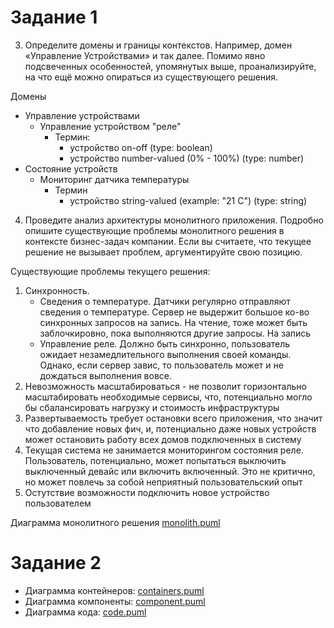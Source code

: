 # Задание 1
3. Определите домены и границы контекстов. Например, домен «Управление Устройствами» и так далее. Помимо явно подсвеченных особенностей, упомянутых выше, проанализируйте, на что ещё можно опираться из существующего решения.

Домены
- Управление устройствами
    - Управление устройством "реле"
        - Термин:
            - устройство on-off (type: boolean)
            - устройство number-valued (0% - 100%) (type: number)
- Состояние устройств
    - Мониторинг датчика температуры
        - Термин
            - устройство string-valued (example: "21 C") (type: string)

4. Проведите анализ архитектуры монолитного приложения. Подробно опишите существующие проблемы монолитного решения в контексте бизнес-задач компании. Если вы считаете, что текущее решение не вызывает проблем, аргументируйте свою позицию.

Существующие проблемы текущего решения:
1. Синхронность.
    - Сведения о температуре. Датчики регулярно отправляют сведения о температуре. Сервер не выдержит большое ко-во синхронных запросов на запись. На чтение, тоже может быть заблочкировно, пока выполняются другие запросы. На запись
    - Управление реле. Должно быть синхронно, пользователь ожидает незамедлительного выполнения своей команды. Однако, если сервер завис, то пользователь может и не дождаться выполнения вовсе.
2. Невозможность масштабироваться - не позволит горизонтально масштабировать необходимые сервисы, что, потенциально могло бы сбалансировать нагрузку и стоимость инфраструктуры
3. Развертываемость требует остановки всего приложения, что значит что добавление новых фич, и, потенциально даже новых устройств может остановить работу всех домов подключенных в систему
4. Текущая система не занимается мониторингом состояния реле. Пользователь, потенциально, может попытаться выключить выключенный девайс или включить включенный. Это не критично, но может повлечь за собой неприятный пользовательский опыт
5. Остутствие возможности подключить новое устройство пользователем

Диаграмма монолитного решения
[monolith.puml](diagrams%2Fmonolith%2Fcontext%2Fmonolith.puml)

# Задание 2
- Диаграмма контейнеров: [containers.puml](diagrams%2Fhw_solution%2Fcontainers.puml)
- Диаграмма компоненты: [сomponent.puml](diagrams%2Fhw_solution%2F%D1%81omponent.puml)
- Диаграмма кода: [code.puml](diagrams%2Fhw_solution%2Fcode.puml)